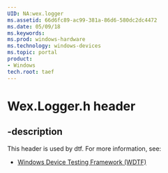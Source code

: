 ```yaml
---
UID: NA:wex.logger
ms.assetid: 66d6fc89-ac99-381a-86d6-580dc2dc4472
ms.date: 05/09/18
ms.keywords: 
ms.prod: windows-hardware
ms.technology: windows-devices
ms.topic: portal
product:
- Windows
tech.root: taef
---
```


# Wex.Logger.h header


## -description


This header is used by dtf. For more information, see:

- [Windows Device Testing Framework (WDTF)](../_dtf/index.md)
